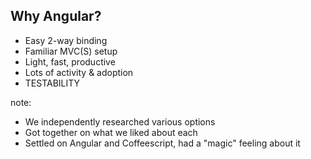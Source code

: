 ##  Why Angular?

- Easy 2-way binding
- Familiar MVC(S) setup
- Light, fast, productive
- Lots of activity & adoption
- TESTABILITY


note:
- We independently researched various options
- Got together on what we liked about each
- Settled on Angular and Coffeescript, had a "magic" feeling about it
